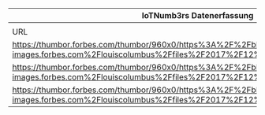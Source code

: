 |IoTNumb3rs Datenerfassung|||||||||||
| ---- | ---- | ---- | ---- | ---- | ---- | ---- | ---- | ---- | ---- | ---- |
||||||||||||
|URL|home_url|filename|device_class|device_count|market_class|market_volume|prognosis_year|publication_year|authorship_class|Dropbox folder|
|https://thumbor.forbes.com/thumbor/960x0/https%3A%2F%2Fblogs-images.forbes.com%2Flouiscolumbus%2Ffiles%2F2017%2F12%2FIoTSummarySlideAugmate.jpg|https://www.forbes.com/sites/louiscolumbus/2017/12/10/2017-roundup-of-internet-of-things-forecasts/#78bf62061480|file1_https3A2F2Fblogs-images.forbes.com2Flouiscolumbus2Ffiles2F20172F122FIoTSummarySlideAugmate.jpg|||value|1.1E+11|2020|2017|journalist|marielledemuth/20181118-0005|
|https://thumbor.forbes.com/thumbor/960x0/https%3A%2F%2Fblogs-images.forbes.com%2Flouiscolumbus%2Ffiles%2F2017%2F12%2FIoTSummarySlideAugmate.jpg|https://www.forbes.com/sites/louiscolumbus/2017/12/10/2017-roundup-of-internet-of-things-forecasts/#78bf62061480|file1_https3A2F2Fblogs-images.forbes.com2Flouiscolumbus2Ffiles2F20172F122FIoTSummarySlideAugmate.jpg|||value|1.23E+11|2021|2017|journalist|marielledemuth/20181118-0005|
|https://thumbor.forbes.com/thumbor/960x0/https%3A%2F%2Fblogs-images.forbes.com%2Flouiscolumbus%2Ffiles%2F2017%2F12%2FIoTSummarySlideAugmate.jpg|https://www.forbes.com/sites/louiscolumbus/2017/12/10/2017-roundup-of-internet-of-things-forecasts/#78bf62061480|file1_https3A2F2Fblogs-images.forbes.com2Flouiscolumbus2Ffiles2F20172F122FIoTSummarySlideAugmate.jpg|||impact|1.42E+13|2020|2017|journalist|marielledemuth/20181118-0005|
